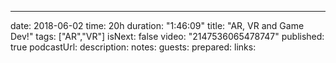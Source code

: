 ---
date: 2018-06-02
time: 20h
duration: "1:46:09"
title: "AR, VR and Game Dev!"
tags: ["AR","VR"]
isNext: false
video: "2147536065478747"
published: true
podcastUrl:
description: 
notes: 
guests: 
prepared: 
links: 

